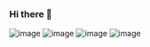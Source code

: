 ### Hi there 👋

![image](https://user-images.githubusercontent.com/41514689/185890150-1345afd2-d689-48e0-9efe-035b070736bc.png)
![image](https://user-images.githubusercontent.com/41514689/185890919-aa0428f6-1cb4-45f1-ba30-d2ae07d04604.png)
![image](https://user-images.githubusercontent.com/41514689/185890972-5d65b165-6554-4284-9018-1a52922f286c.png)
![image](https://user-images.githubusercontent.com/41514689/185890996-0d2f6b26-4143-43cb-819e-4e36edff6a34.png)

<!--
**piyumantha-perera/piyumantha-perera** is a ✨ _special_ ✨ repository because its `README.md` (this file) appears on your GitHub profile.

Here are some ideas to get you started:

- 🔭 I’m currently working on ...
- 🌱 I’m currently learning ...
- 👯 I’m looking to collaborate on ...
- 🤔 I’m looking for help with ...
- 💬 Ask me about ...
- 📫 How to reach me: ...
- 😄 Pronouns: ...
- ⚡ Fun fact: ...
-->
